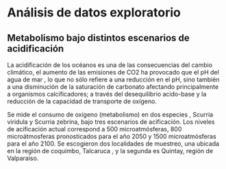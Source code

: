 # Análisis de datos exploratorio

## Metabolismo bajo distintos escenarios de acidificación
La acidificación de los océanos es una de las consecuencias del cambio climático, el aumento de las emisiones de CO2 ha provocado que el pH del agua de mar , lo que no sólo refiere a una reducción en el pH, sino también a una disminución de la saturación de carbonato  afectando principalmente a organismos calcificadores; a través del desequilibrio acido-base y la reducción de la capacidad de transporte de oxígeno.

Se mide el consumo de oxígeno (metabolismo)  en  dos especies , Scurria viridula y Scurria zebrina, bajo tres escenarios de acificación. Los niveles de acificación actual correspond a  500 microatmósferas, 800 microátmosferas  pronosticados para el año 2050 y 1500 microatmósferas para el año 2100. Se escogieron dos localidades de muestreo, una  ubicada en la región de coquimbo, Talcaruca , y la segunda es Quintay, región de Valparaíso.

